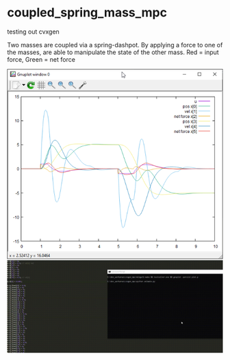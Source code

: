 # coupled_spring_mass_mpc
testing out cvxgen

Two masses are coupled via a spring-dashpot. By applying a force to one of the masses, are able to manipulate the state of the other mass. Red = input force, Green = net force


![](https://github.com/Jody7/coupled_spring_mass_mpc/blob/main/8863443.png)
![](https://github.com/Jody7/coupled_spring_mass_mpc/blob/main/w3SlwTy3mU.gif)
